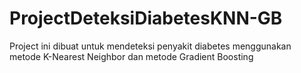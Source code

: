 # ProjectDeteksiDiabetesKNN-GB
Project ini dibuat untuk mendeteksi penyakit diabetes menggunakan metode K-Nearest Neighbor dan metode Gradient Boosting
